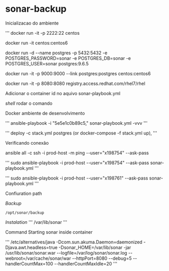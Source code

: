 # sonar-backup

Inicializacao do ambiente

'''
docker run -it -p 2222:22 centos

docker run -it centos:centos6


docker run -d --name postgres -p 5432:5432 -e POSTGRES_PASSWORD=sonar -e POSTGRES_DB=sonar -e POSTGRES_USER=sonar postgres:9.6.5

docker run -it -p 9000:9000 --link postgres:postgres centos:centos6



docker run -it -p 8080:8080  registry.access.redhat.com/rhel7/rhel


Adicionar o container id no aquivo sonar-playbook.yml

*shell* rodar o comando

Docker ambiente de desenvolvimento

'''
ansible-playbook -i "5e5e1c0b89c5," sonar-playbook.yml -vvv
'''


'''
deploy -c stack.yml postgres (or docker-compose -f stack.yml up), 
'''

Verificando conexão

ansible all -c ssh -i prod-host -m ping --user="x198754" --ask-pass


'''
sudo ansible-playbook -i prod-host --user="x198754" --ask-pass sonar-playbook.yml
'''


'''
sudo ansible-playbook -i prod-host --user="x198761" --ask-pass sonar-playbook.yml
'''



Confiuration path

*Backup*
```
/opt/sonar/backup
```



*Instalation*
'''
/var/lib/sonar
'''


Command Starting sonar inside container

'''
/etc/alternatives/java -Dcom.sun.akuma.Daemon=daemonized -Djava.awt.headless=true -Dsonar_HOME=/var/lib/sonar -jar /usr/lib/sonar/sonar.war --logfile=/var/log/sonar/sonar.log --webroot=/var/cache/sonar/war --httpPort=8080 --debug=5 --handlerCountMax=100 --handlerCountMaxIdle=20
'''
